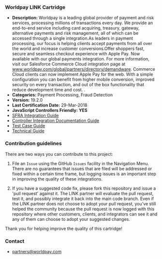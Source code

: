 
### Worldpay LINK Cartridge ###

* **Description:** Worldpay is a leading global provider of payment and risk services, processing millions of transactions every day. We provide an end-to-end service including card acquiring, treasury, gateway, alternative payments and risk management, all of which can be accessed through a single integration.As leaders in payment processing, our focus is helping clients accept payments from all over the world and increase customer conversions.Offer shoppers fast, secure and seamless checkout experience with Apple Pay. Now available with our global payments integration. For more information, visit our Salesforce Commerce Cloud integration page at www.worldpay.com/global/partners/directory/demandware. Commerce Cloud clients can now implement Apple Pay for the web. With a simple configuration you can benefit from higher mobile conversion, improved security on every transaction, and out of the box functionality that reduce development time and cost.  .
* **Categories:** Payment Processing, Fraud Detection
* **Version:** 19.2.0
* **Last Certification Date:** 29-Mar-2018
* **JavaScript Controllers Friendly:** **YES**
* [SFRA Integration Guide](https://github.com/Worldpay/salesforce-commerce-cloud/blob/19.2.0-release/documentation/Worldpay_SFRA_Integration_Guide_doc-V_19_2_0.docx)
* [Controller Integration Documentation Guide](https://github.com/Worldpay/salesforce-commerce-cloud/blob/19.2.1-release/documentation/Worldpay_Controller_Integration_Guide_doc-V_19_2_0.docx)
* [Test Case Guide](https://github.com/Worldpay/salesforce-commerce-cloud/blob/19.2.0-release/documentation/Worldpay_TestCases_guide_doc-V_19_2_0.docx)
* [Technical Guide](https://github.com/Worldpay/salesforce-commerce-cloud/blob/19.2.0-release/documentation/Worldpay_Technical_Guide_doc-V_19_2_0.docx)
### Contribution guidelines ###
There are two ways you can contribute to this project:

1. File an `Issue` using the GitHub `Issues` facility in the Navigation Menu.  There are no guarantees that issues that are filed will be addressed or fixed within a certain time frame, but logging issues is an important step in improving the quality of these integrations.

2. If you have a suggested code fix, please fork this repository and issue a 'pull request' against it.  The LINK partner will evaluate the pull request, test it, and possibly integrate it back into the main code branch.  Even if the LINK partner does not choose to adopt your pull request, you've still helped the community because the pull request is now logged with this repository where other customers, clients, and integrators can see it and any of them can choose to adopt your suggested changes.

Thank you for helping improve the quality of this cartridge!

### Contact ###

* <partners@worldpay.com>